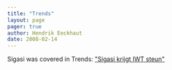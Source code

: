 ```yaml
---
title: "Trends"
layout: page 
pager: true
author: Hendrik Eeckhaut
date: 2008-02-14
---
```

<div class="content">
<p>Sigasi was covered in Trends: <a href="http://www.trends.be/nl/archief/2008/14%20februari%202008/vertrouwelijk-19219-2035265.html" class="elf-external elf-icon">"Sigasi krijgt IWT steun"</a></p>  </div>


